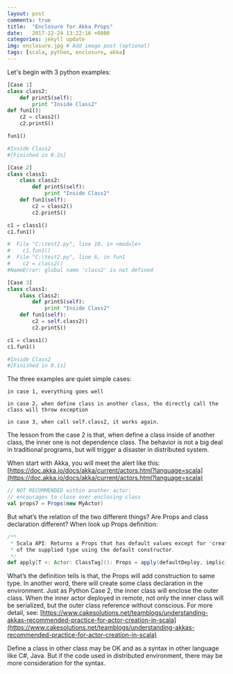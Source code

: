 ```yaml
---
layout: post
comments: true
title:  "Enclosure for Akka Props"
date:   2017-12-24 13:22:16 +0800
categories: jekyll update
img: enclosure.jpg # Add image post (optional)
tags: [scala, python, enclosure, akka]
---
```


Let's begin with 3 python examples:

```python
[Case 1]
class class2:
    def printS(self):
        print "Inside Class2"
def fun1():
    c2 = class2()
    c2.printS()

fun1()

#Inside Class2
#[Finished in 0.2s]

```

```python
[Case 2]
class class1:
    class class2:
        def printS(self):
            print "Inside Class2"
    def fun1(self):
        c2 = class2()
        c2.printS()

c1 = class1()
c1.fun1()

#  File "C:\test2.py", line 10, in <module>
#    c1.fun1()
#  File "C:\test2.py", line 6, in fun1
#    c2 = class2()
#NameError: global name 'class2' is not defined

```

```python
[Case 3]
class class1:
    class class2:
        def printS(self):
            print "Inside Class2"
    def fun1(self):
        c2 = self.class2()
        c2.printS()

c1 = class1()
c1.fun1()

#Inside Class2
#[Finished in 0.1s]

```

The three examples are quiet simple cases:

    in case 1, everything goes well

    in case 2, when define class in another class, the directly call the class will throw exception

    in case 3, when call self.class2, it works again.

The lesson from the case 2 is that, when define a class inside of another class, the inner one is not dependence class. The behavior is not a big deal in traditional programs, but will trigger a disaster in distributed system.

When start with Akka, you will meet the alert like this:
[https://doc.akka.io/docs/akka/current/actors.html?language=scala](https://doc.akka.io/docs/akka/current/actors.html?language=scala)

```scala
// NOT RECOMMENDED within another actor:
// encourages to close over enclosing class
val props7 = Props(new MyActor)

```

But what’s the relation of the two different things? Are Props and class declaration different?
When look up Props definition:

```scala
/**
 * Scala API: Returns a Props that has default values except for "creator" which will be a function that creates an instance
 * of the supplied type using the default constructor.
 */
def apply[T <: Actor: ClassTag](): Props = apply(defaultDeploy, implicitly[ClassTag[T]].runtimeClass, List.empty)

```

What’s the definition tells is that, the Props will add construction to same type. In another word, there will create some class declaration in the environment. Just as Python Case 2, the inner class will enclose the outer class. When the inner actor deployed in remote, not only the inner class will be serialized, but the outer class reference without conscious. For more detail, see: 
[https://www.cakesolutions.net/teamblogs/understanding-akkas-recommended-practice-for-actor-creation-in-scala](https://www.cakesolutions.net/teamblogs/understanding-akkas-recommended-practice-for-actor-creation-in-scala)

Define a class in other class may be OK and as a syntax in other language like C#, Java. But if the code used in distributed environment, there may be more consideration for the syntax.


[jekyll-docs]: https://jekyllrb.com/docs/home
[jekyll-gh]:   https://github.com/jekyll/jekyll
[jekyll-talk]: https://talk.jekyllrb.com/
